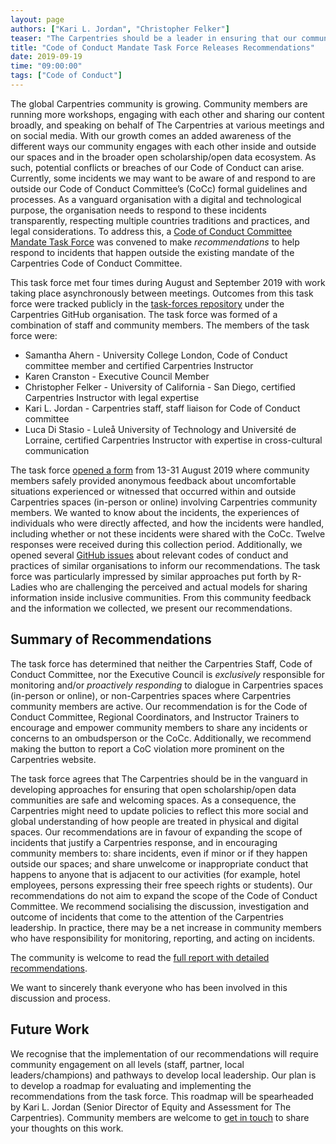 ```yaml
---
layout: page
authors: ["Kari L. Jordan", "Christopher Felker"]
teaser: "The Carpentries should be a leader in ensuring that our community is a safe and welcoming space."
title: "Code of Conduct Mandate Task Force Releases Recommendations"
date: 2019-09-19
time: "09:00:00"
tags: ["Code of Conduct"]
---
```


The global Carpentries community is growing. Community members are running more workshops, engaging with each other and sharing our content broadly, and speaking on behalf of The Carpentries at various meetings and on social media. With our growth comes an added awareness of the different ways our community engages with each other inside and outside our spaces and in the broader open scholarship/open data ecosystem. As such, potential conflicts or breaches of our Code of Conduct can arise. Currently, some incidents we may want to be aware of and respond to are outside our Code of Conduct Committee’s (CoCc) formal guidelines and processes. As a vanguard organisation with a digital and technological purpose, the organisation needs to respond to these incidents transparently, respecting multiple countries traditions and practices, and legal considerations. To address this, a [Code of Conduct Committee Mandate Task Force](https://carpentries.org/blog/2019/07/incidents-outside-cocc-mandate/) was convened to make _recommendations_ to help respond to incidents that happen outside the existing mandate of the Carpentries Code of Conduct Committee.  

This task force met four times during August and September 2019 with work taking place asynchronously between meetings. Outcomes from this task force were tracked publicly in the [task-forces repository](https://github.com/carpentries/task-forces/projects/1) under the Carpentries GitHub organisation. The task force was formed of a combination of staff and community members. The members of the task force were:

- Samantha Ahern - University College London, Code of Conduct committee member and certified Carpentries Instructor
- Karen Cranston - Executive Council Member 
- Christopher Felker - University of California - San Diego, certified Carpentries Instructor with legal expertise
- Kari L. Jordan - Carpentries staff, staff liaison for Code of Conduct committee
- Luca Di Stasio - Luleå University of Technology and Université de Lorraine, certified Carpentries Instructor with expertise in cross-cultural communication 

The task force [opened a form](https://carpentries.org/blog/2019/08/collecting-incidents-community/) from 13-31 August 2019 where community members safely provided anonymous feedback about uncomfortable situations experienced or witnessed that occurred within and outside Carpentries spaces (in-person or online) involving Carpentries community members. We wanted to know about the incidents, the experiences of individuals who were directly affected, and how the incidents were handled, including whether or not these incidents were shared with the CoCc. Twelve responses were received during this collection period. Additionally, we opened several [GitHub issues](https://github.com/carpentries/task-forces/issues?q=is%3Aissue+is%3Aclosed) about  relevant codes of conduct and practices of similar organisations to inform our recommendations. The task force was particularly impressed by similar approaches put forth by R-Ladies who are challenging the perceived and actual models for sharing information inside inclusive communities. From this community feedback and the information we collected, we present our recommendations.

## Summary of Recommendations
The task force has determined that neither the Carpentries Staff, Code of Conduct Committee, nor the Executive Council is _exclusively_ responsible for monitoring and/or _proactively responding_ to dialogue in Carpentries spaces (in-person or online), or non-Carpentries spaces where Carpentries community members are active. Our recommendation is for the Code of Conduct Committee, Regional Coordinators, and Instructor Trainers to encourage and empower community members to share any incidents or concerns to an ombudsperson or the CoCc. Additionally, we recommend making the button to report a CoC violation more prominent on the Carpentries website.

The task force agrees that The Carpentries should be in the vanguard in developing approaches for ensuring that open scholarship/open data communities are safe and welcoming spaces. As a consequence, the Carpentries might need to update policies to reflect this more social and global understanding of how people are treated in physical and digital spaces. Our recommendations are in favour of expanding the scope of incidents that justify a Carpentries response, and in encouraging community members to: share incidents, even if minor or if they happen outside our spaces; and share unwelcome or inappropriate conduct that happens to anyone that is adjacent to our activities (for example, hotel employees, persons expressing their free speech rights or students). Our recommendations do not aim to expand the scope of the Code of Conduct Committee. We recommend socialising the discussion, investigation and outcome of incidents that come to the attention of the Carpentries leadership. In practice, there may be a net increase in community members who have responsibility for monitoring, reporting, and acting on incidents.

The community is welcome to read the [full report with detailed recommendations](https://github.com/carpentries/task-forces/blob/master/2019/incidents-outside-cocc/2019-09-19-cocc-taskforce-summary-recommendations.md). 

We want to sincerely thank everyone who has been involved in this discussion and process. 

## Future Work
We recognise that the implementation of our recommendations will require community engagement on all levels (staff, partner, local leaders/champions) and pathways to develop local leadership. Our plan is to develop a roadmap for evaluating and implementing the recommendations from the task force. This roadmap will be spearheaded by Kari L. Jordan (Senior Director of Equity and Assessment for The Carpentries). Community members are welcome to [get in touch](mailto:kariljordan@carpentries.org) to share your thoughts on this work. 

